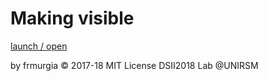 

# Making visible 
[launch / open](https://dsii-2018-unirsm.github.io/frmurgia/Random_Pattern/generatore%20pattern/index.html)
 
  
 
 
by frmurgia © 2017-18 MIT License
DSII2018 Lab @UNIRSM
